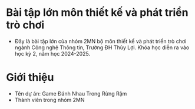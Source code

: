 # Bài tập lớn môn thiết kế và phát triển trò chơi

- Đây là bài tập lớn của nhóm 2MN bộ môn thiết kế và phát triển trò chơi ngành Công nghệ Thông tin, 
Trường ĐH Thủy Lợi. Khóa học diễn ra vào học kỳ 2, năm học 2024-2025.

# Giới thiệu
- Tên dự án: Game Đánh Nhau Trong Rừng Rậm
- Thành viên trong nhóm 2MN